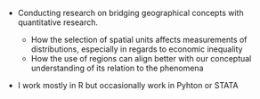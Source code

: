 - Conducting research on bridging geographical concepts with quantitative research.
  - How the selection of spatial units affects measurements of distributions, especially in regards to economic inequality
  - How the use of regions can align better with our conceptual understanding of its relation to the phenomena
 
- I work mostly in R but occasionally work in Pyhton or STATA


<!---
AndreasErlstrom/AndreasErlstrom is a ✨ special ✨ repository because its `README.md` (this file) appears on your GitHub profile.
You can click the Preview link to take a look at your changes.
--->
